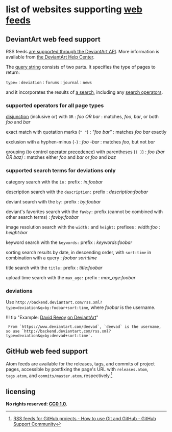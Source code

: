 # list of websites supporting [web feeds]

## DeviantArt web feed support
RSS feeds [are supported through the DeviantArt API](https://www.deviantart.com/developers/rss). More information is available from [the DeviantArt Help Center](https://www.deviantartsupport.com/en/article/how-do-i-use-rss-feeds).

The [query string](https://en.wikipedia.org/wiki/Query_string) consists of two parts. It specifies the type of pages to return:

`type=`
: `deviation`
: `forums`
: `journal`
: `news`

and it incorporates the results of [a search](https://www.deviantartsupport.com/en/article/are-there-any-tricks-to-narrowing-down-a-search-on-deviantart), including any [search operators](https://whatis.techtarget.com/definition/search-operator).

### supported operators for all page types

[disjunction](https://en.wikipedia.org/wiki/Logical_disjunction) (inclusive or) with `OR`
: *foo OR bar*
: matches, *foo*, *bar*, or both *foo* and *bar*

exact match with quotation marks (`" "`)
: *"foo bar"*
: matches *foo bar* exactly

exclusion with a hyphen-minus (`-`)
: *foo -bar*
: matches *foo*, but not *bar*

grouping (to control [operator precedence](https://en.wikipedia.org/wiki/Order_of_operations)) with parentheses (`( )`)
: *foo (bar OR baz)*
: matches either *foo* and *bar* or *foo* and *baz*

### supported search terms for deviations only

category search with the `in:` prefix
: *in:foobar*

description search with the `description:` prefix
: *description:foobar*

deviant search with the `by:` prefix
: *by:foobar*

deviant's favorites search with the `favby:` prefix (cannot be combined with other search terms)
: *favby:foobar*

image resolution search with the `width:` and `height:` prefixes
: *width:foo*
: *height:bar*

keyword search with the `keywords:` prefix
: *keywords:foobar*

sorting search results by date, in descending order, with `sort:time` in combination with a query
: *foobar sort:time*

title search with the `title:` prefix
: *title:foobar*

upload time search with the `max_age:` prefix
: *max_age:foobar*

### deviations
Use `http://backend.deviantart.com/rss.xml?type=deviation&q=by:foobar+sort:time`, where *foobar* is the username.

!!! tip "Example: [David Revoy](http://www.davidrevoy.com/) [on DeviantArt](https://www.deviantart.com/deevad)"
    
     From `https://www.deviantart.com/deevad`, `deevad` is the username, so use `http://backend.deviantart.com/rss.xml?type=deviation&q=by:deevad+sort:time`.

## GitHub web feed support
Atom feeds are available for the releases, tags, and commits of project pages, accessible by postfixing the page's URL with `releases.atom`, `tags.atom`, and `commits/master.atom`, respectively.[^lstwswf1]

## licensing
**No rights reserved: [CC0 1.0](https://creativecommons.org/publicdomain/zero/1.0/).**

[web feeds]: https://en.wikipedia.org/wiki/Web_feed

[^lstwswf1]: [RSS feeds for GitHub projects - How to use Git and GitHub - GitHub Support Community](https://github.community/t/rss-feeds-for-github-projects/292/2)
